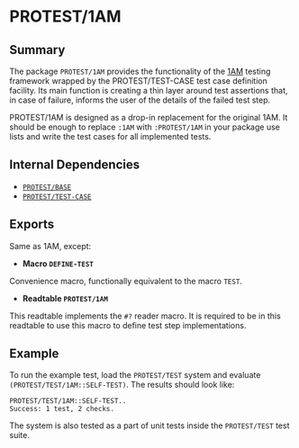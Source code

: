 # PROTEST/1AM

## Summary

The package `PROTEST/1AM` provides the functionality of the
[1AM](https://github.com/lmj/1am/) testing framework wrapped by the
PROTEST/TEST-CASE test case definition facility. Its main function is creating a
thin layer around test assertions that, in case of failure, informs the user of
the details of the failed test step.

PROTEST/1AM is designed as a drop-in replacement for the original 1AM. It should
be enough to replace `:1AM` with `:PROTEST/1AM` in your package use lists and
write the test cases for all implemented tests.

## Internal Dependencies

  * [`PROTEST/BASE`](base.md)
  * [`PROTEST/TEST-CASE`](test-case.md)

## Exports

Same as 1AM, except:

  * **Macro `DEFINE-TEST`**

  Convenience macro, functionally equivalent to the macro `TEST`.

  * **Readtable `PROTEST/1AM`**

  This readtable implements the `#?` reader macro. It is required to be in this
  readtable to use this macro to define test step implementations.

## Example

To run the example test, load the `PROTEST/TEST` system and evaluate
`(PROTEST/TEST/1AM::SELF-TEST)`. The results should look like:

```common-lisp
PROTEST/TEST/1AM::SELF-TEST..
Success: 1 test, 2 checks.
```

The system is also tested as a part of unit tests inside the `PROTEST/TEST` test suite.
